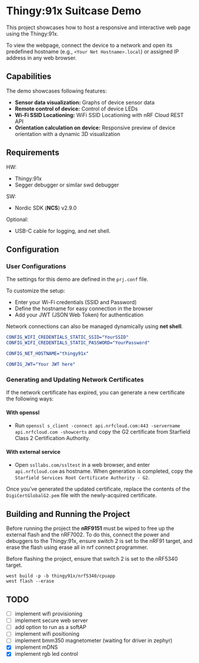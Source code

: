 # Thingy:91x Suitcase Demo
This project showcases how to host a responsive and interactive web page using the Thingy:91x.

To view the webpage, connect the device to a network and open its predefined hostname (e.g., `<Your Net Hostname>.local`) or assigned IP address in any web browser.

## Capabilities
The demo showcases following features:
- **Sensor data visualization:** Graphs of device sensor data
- **Remote control of device:** Control of device LEDs
- **Wi-Fi SSID Locationing:** WiFi SSID Locationing with nRF Cloud REST API
- **Orientation calculation on device:** Responsive preview of device orientation with a dynamic 3D visualization



## Requirements
HW:
- Thingy:91x
- Segger debugger or similar swd debugger

SW:
- Nordic SDK (**NCS**) v2.9.0

Optional:
- USB-C cable for logging, and net shell.

## Configuration 
### User Configurations
The settings for this demo are defined in the `prj.conf` file.

To customize the setup:
- Enter your Wi-Fi credentials (SSID and Password)
- Define the hostname for easy connection in the browser
- Add your JWT (JSON Web Token) for authentication

Network connections can also be managed dynamically using **net shell**.
```Cmake
CONFIG_WIFI_CREDENTIALS_STATIC_SSID="YourSSID"
CONFIG_WIFI_CREDENTIALS_STATIC_PASSWORD="YourPassword"

CONFIG_NET_HOSTNAME="thingy91x"

CONFIG_JWT="Your JWT here"
```

### Generating and Updating Network Certificates
If the network certificate has expired, you can generate a new certificate the following ways:
#### With openssl
- Run `openssl s_client -connect api.nrfcloud.com:443 -servername api.nrfcloud.com -showcerts` and copy the G2 certificate from Starfield Class 2 Certification Authority.

#### With external service
- Open `ssllabs.com/ssltest` in a web browser, and enter `api.nrfcloud.com` as hostname. When generation is completed, copy the `Starfield Services Root Certificate Authority - G2`.

Once you’ve generated the updated certificate, replace the contents of the `DigiCertGlobalG2.pem` file with the newly-acquired certificate.

## Building and Running the Project
Before running the project the **nRF9151** must be wiped to free up the external flash and the nRF7002.
To do this, connect the power and debuggers to the Thingy:91x, ensure switch 2 is set to the nRF91 target, and erase the flash using erase all in nrf connect programmer.

Before flashing the project, ensure that switch 2 is set to the nRF5340 target.
```
west build -p -b thingy91x/nrf5340/cpuapp
west flash --erase
```

## TODO
- [ ] implement wifi provisioning
- [ ] implement secure web server
- [ ] add option to run as a softAP
- [ ] implement wifi positioning
- [ ] implement bmm350 magnetometer (waiting for driver in zephyr)
- [x] implement mDNS
- [x] implement rgb led control

